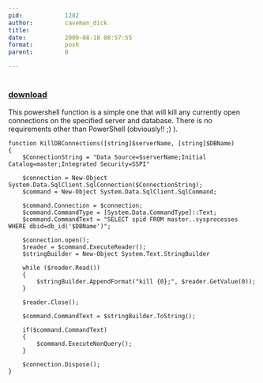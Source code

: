 ```yaml
---
pid:            1282
author:         caveman_dick
title:          
date:           2009-08-18 08:57:55
format:         posh
parent:         0

---
```


# 

### [download](//scripts/1282.ps1)

This powershell function is a simple one that will kill any currently open connections on the specified server and database. There is no requirements other than PowerShell (obviously!! ;) ).

```posh
function KillDBConnections([string]$serverName, [string]$DBName)
{   
    $ConnectionString = "Data Source=$serverName;Initial Catalog=master;Integrated Security=SSPI"
    
    $connection = New-Object System.Data.SqlClient.SqlConnection($ConnectionString);
    $command = New-Object System.Data.SqlClient.SqlCommand;
    
    $command.Connection = $connection;
    $command.CommandType = [System.Data.CommandType]::Text;    
    $command.CommandText = "SELECT spid FROM master..sysprocesses WHERE dbid=db_id('$DBName')";
    
    $connection.open();
    $reader = $command.ExecuteReader();
    $stringBuilder = New-Object System.Text.StringBuilder

    while ($reader.Read())
    {
        $stringBuilder.AppendFormat("kill {0};", $reader.GetValue(0));
    }
    
    $reader.Close();
    
    $command.CommandText = $stringBuilder.ToString();
    
    if($command.CommandText)
    {        
        $command.ExecuteNonQuery();
    }
    
    $connection.Dispose();
}
```
